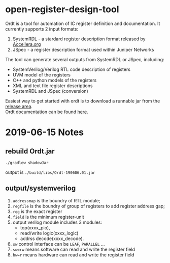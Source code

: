 # open-register-design-tool

Ordt is a tool for automation of IC register definition and documentation.  It currently supports 2 input formats:
  1. SystemRDL - a stardard register description format released by [Accellera.org](http://accellera.org/activities/working-groups/systemrdl)
  2. JSpec - a register description format used within Juniper Networks

The tool can generate several outputs from SystemRDL or JSpec, including:
  - SystemVerilog/Verilog RTL code description of registers
  - UVM model of the registers
  - C++ and python models of the registers
  - XML and text file register descriptions
  - SystemRDL and JSpec (conversion)

Easiest way to get started with ordt is to download a runnable jar from the [release area](https://github.com/Juniper/open-register-design-tool/releases).  
Ordt documentation can be found [here](https://github.com/Juniper/open-register-design-tool/wiki).


# 2019-06-15 Notes

## rebuild Ordt.jar 

```shell
./gradlew shadowJar

```

output is `./build/libs/Ordt-190606.01.jar`


##  output/systemverilog

1. `addressmap` is the boundry of RTL module;
2. `regfile` is the boundry of group of registers to add register address gap;
3. `reg` is the  exact register
4. `field` is the minimum register-unit
5. output verilog module includes 3 modules:
    - top(xxxx_pio), 
    - read/write logic(xxxx_logic) 
    - addrss decode(xxxx_decode).
6. `sw` control interface can be `LEAF`, `PARALLEL` ... 
7. `sw=rw` means software can read and write the register field
8. `hw=r` means hardware can read and write the register field


